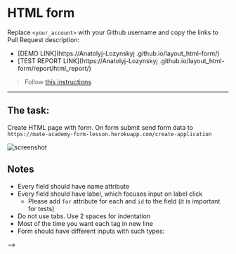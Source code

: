 # HTML form
Replace `<your_account>` with your Github username and copy the links to Pull Request description:
- [DEMO LINK](https://Anatolyj-Lozynskyj
.github.io/layout_html-form/)
- [TEST REPORT LINK](https://Anatolyj-Lozynskyj
.github.io/layout_html-form/report/html_report/)

> Follow [this instructions](https://github.com/mate-academy/layout_task-guideline#how-to-solve-the-layout-tasks-on-github)
___

## The task:
Create HTML page with form. On form submit send form data to `https://mate-academy-form-lesson.herokuapp.com/create-application`

![screenshot](./references/form-example.png)

## Notes
- Every field should have name attribute
- Every field should have label, which focuses input on label click
  - Please add `for` attribute for each <label> and `id` to the field (it is important for tests)
- Do not use tabs. Use 2 spaces for indentation
- Most of the time you want each tag in new line
- Form should have different inputs with such types:
  <!-- - [ ] text
  - [ ] number
  - [ ] email
  - [ ] checkbox -->
  <!-- - [ ] radio -->
  <!-- - [ ] password -->
  <!-- - [ ] range
  <!-- - [ ] time -->
  <!-- - [ ] color -->
  <!-- - [ ] date -->
<!-- - Form should have textarea and select elements. -->
<!-- - You should use every of this attribute at least one time -->
  <!-- - [ ] required -->
  <!-- - [ ] min --> -->
  <!-- - [ ] max -->
  <!-- - [ ] minlength
  - [ ] maxlength -->
  <!-- - [ ] multiple -->
<!-- - The number field should have default value: `12` and maximum value 100. -->
<!-- - The email field should have placeholder value: `email@example.com`. -->
<!-- - The text fields should have disabled autocomplete. -->
<!-- - Add a button which submits the form.
- Add `onsubmit="onSubmit()"` attribute to `form` tag to show form value on submit
- Vertical distance between inputs should be `10px`
- Vertical distance between blocks with inputs should be `20px`
- Any other styles should be browser default

## Tips
- You can group different input sections with [fieldset](https://developer.mozilla.org/en-US/docs/Web/HTML/Element/fieldset) tag -->
